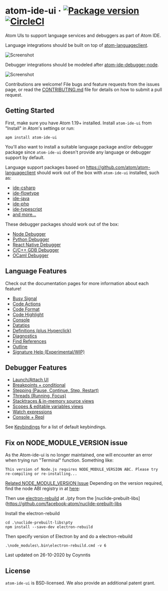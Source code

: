 # atom-ide-ui &middot; [![Package version](https://img.shields.io/apm/v/atom-ide-ui.svg)](https://atom.io/packages/atom-ide-ui) [![CircleCI](https://img.shields.io/circleci/project/github/facebook-atom/atom-ide-ui.svg)](https://circleci.com/gh/facebook-atom/atom-ide-ui)

Atom UIs to support language services and debuggers as part of Atom IDE.

Language integrations should be built on top of
[atom-languageclient](https://github.com/atom/atom-languageclient).

![Screenshot](https://raw.githubusercontent.com/facebook-atom/atom-ide-ui/master/docs/images/screenshot.png)

Debugger integrations should be modeled after [atom-ide-debugger-node](https://atom.io/packages/atom-ide-debugger-node).

![Screenshot](https://raw.githubusercontent.com/facebook-atom/atom-ide-ui/master/docs/images/debugger.png)

Contributions are welcome! File bugs and feature requests from the issues page,
or read the [CONTRIBUTING.md](https://github.com/facebook-atom/atom-ide-ui/blob/master/CONTRIBUTING.md)
file for details on how to submit a pull request.

## Getting Started

First, make sure you have Atom 1.19+ installed.
Install `atom-ide-ui` from "Install" in Atom's settings or run:

```
apm install atom-ide-ui
```

You'll also want to install a suitable language package and/or debugger package since `atom-ide-ui` doesn't provide any language or debugger support by default.

Language support packages based on https://github.com/atom/atom-languageclient should work out of the box with `atom-ide-ui` installed, such as:

* [ide-csharp](https://github.com/atom/ide-csharp)
* [ide-flowtype](https://github.com/flowtype/ide-flowtype)
* [ide-java](https://github.com/atom/ide-java)
* [ide-php](https://github.com/atom/ide-php)
* [ide-typescript](https://github.com/atom/ide-typescript)
* [and more...](https://github.com/atom/atom-languageclient/wiki/List-of-Atom-packages-using-Atom-LanguageClient)

These debugger packages should work out of the box:
* [Node Debugger](https://atom.io/packages/atom-ide-debugger-node)
* [Python Debugger](https://atom.io/packages/atom-ide-debugger-python)
* [React Native Debugger]( https://atom.io/packages/atom-ide-debugger-react-native)
* [C/C++ GDB Debugger]( https://atom.io/packages/atom-ide-debugger-native-gdb)
* [OCaml Debugger]( https://atom.io/packages/atom-ide-debugger-ocaml)

## Language Features

Check out the documentation pages for more information about each feature!

- [Busy Signal](https://github.com/facebook-atom/atom-ide-ui/blob/master/docs/busy-signal.md)
- [Code Actions](https://github.com/facebook-atom/atom-ide-ui/blob/master/docs/code-actions.md)
- [Code Format](https://github.com/facebook-atom/atom-ide-ui/blob/master/docs/code-format.md)
- [Code Highlight](https://github.com/facebook-atom/atom-ide-ui/blob/master/docs/code-highlight.md)
- [Console](https://github.com/facebook-atom/atom-ide-ui/blob/master/docs/console.md)
- [Datatips](https://github.com/facebook-atom/atom-ide-ui/blob/master/docs/datatips.md)
- [Definitions (plus Hyperclick)](https://github.com/facebook-atom/atom-ide-ui/blob/master/docs/definitions.md)
- [Diagnostics](https://github.com/facebook-atom/atom-ide-ui/blob/master/docs/diagnostics.md)
- [Find References](https://github.com/facebook-atom/atom-ide-ui/blob/master/docs/find-references.md)
- [Outline](https://github.com/facebook-atom/atom-ide-ui/blob/master/docs/outline-view.md)
- [Signature Help (Experimental/WIP)](https://github.com/facebook-atom/atom-ide-ui/blob/master/docs/signature-help.md)

## Debugger Features
- [Launch/Attach UI](https://github.com/facebook-atom/atom-ide-ui/blob/master/docs/debugger-launch-attach-ui.md)
- [Breakpoints + conditional](https://github.com/facebook-atom/atom-ide-ui/blob/master/docs/debugger-breakpoints.md)
- [Stepping (Pause, Continue, Step, Restart)](https://github.com/facebook-atom/atom-ide-ui/blob/master/docs/debugger-controls.md)
- [Threads (Running, Focus)](https://github.com/facebook-atom/atom-ide-ui/blob/master/docs/debugger-threads.md)
- [Stacktraces & in-memory source views](https://github.com/facebook-atom/atom-ide-ui/blob/master/docs/debugger-stacktraces.md)
- [Scopes & editable variables views](https://github.com/facebook-atom/atom-ide-ui/blob/master/docs/debugger-scopes.md)
- [Watch expressions](https://github.com/facebook-atom/atom-ide-ui/blob/master/docs/debugger-watch-expressions.md)
- [Console + Repl](https://github.com/facebook-atom/atom-ide-ui/blob/master/docs/debugger-console.md)

See [Keybindings](https://github.com/facebook-atom/atom-ide-ui/blob/master/docs/keybindings.md) for a list of default keybindings.

## Fix on NODE_MODULE_VERSION issue
As the Atom-ide-ui is no longer maintained, one will encounter an error when trying run "Terminal" function.
Something like:
```
This version of Node.js requires NODE_MODULE_VERSION ABC. Please try re-compiling or re-installing...
```
[Related NODE_MODULE_VERSION Issue](https://github.com/mscdex/cap/issues/92)
Depending on the version required, find the node ABI registry in at [here](https://github.com/nodejs/node/blob/master/doc/abi_version_registry.json):

Then use [electron-rebuild](https://github.com/electron/electron-rebuild) at ./pty from the [nuclide-prebuilt-libs](https://github.com/facebook-atom/nuclide-prebuilt-libs

Install the electron-rebuild
```
cd .\nuclide-prebuilt-libs\pty
npm install --save-dev electron-rebuild
```
Then specify version of Electron by and do a electron-rebuild
```
.\node_modules\.bin\electron-rebuild.cmd -v 6
```

Last updated on 26-10-2020 by Coynntis

## License

`atom-ide-ui` is BSD-licensed. We also provide an additional patent grant.
